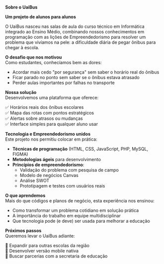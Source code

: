 **Sobre o UaiBus**  

**Um projeto de alunos para alunos**  

O UaiBus nasceu nas salas de aula do curso técnico em Informática integrado ao Ensino Médio, combinando nossos conhecimentos em programação com as lições de Empreendedorismo para resolver um problema que vivíamos na pele: a dificuldade diária de pegar ônibus para chegar à escola.

**O desafio que nos motivou**  
Como estudantes, conhecíamos bem as dores:
- Acordar mais cedo "por segurança" sem saber o horário real do ônibus
- Ficar parado no ponto sem saber se o ônibus estava atrasado
- Perder aulas importantes por falhas no transporte

**Nossa solução**  
Desenvolvemos uma plataforma que oferece:

✅ Horários reais dos ônibus escolares  
✅ Mapa das rotas com pontos estratégicos  
✅ Alertas sobre atrasos ou mudanças  
✅ Interface simples para qualquer aluno usar  

**Tecnologia e Empreendedorismo unidos**  
Este projeto nos permitiu colocar em prática:
- **Técnicas de programação** (HTML, CSS, JavaScript, PHP, MySQL, FIGMA)
- **Metodologias ágeis** para desenvolvimento
- **Princípios de empreendedorismo**:
  - Validação do problema com pesquisa de campo
  - Modelo de negócios Canvas
  - Análise SWOT
  - Prototipagem e testes com usuários reais

**O que aprendemos**  
Mais do que códigos e planos de negócio, esta experiência nos ensinou:
- Como transformar um problema cotidiano em solução prática
- A importância do trabalho em equipe multidisciplinar
- Que tecnologia pode (e deve) ser usada para melhorar a educação

**Próximos passos**  
Queremos levar o UaiBus adiante:

🔹 Expandir para outras escolas da região  
🔹 Desenvolver versão mobile nativa  
🔹 Buscar parcerias com a secretaria de educação  

